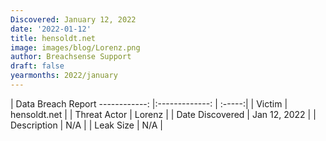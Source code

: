 ```yaml
---
Discovered: January 12, 2022
date: '2022-01-12'
title: hensoldt.net
image: images/blog/Lorenz.png
author: Breachsense Support
draft: false
yearmonths: 2022/january
---
```



| Data Breach Report
------------:   |:-------------:    | :-----:|
| Victim    | hensoldt.net      | 
| Threat Actor    | Lorenz      | 
| Date Discovered    | Jan 12, 2022      | 
| Description    | N/A      | 
| Leak Size    | N/A      | 

